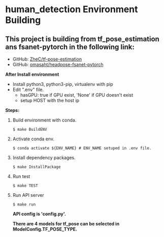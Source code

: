 # human_detection Environment Building

## This project is building from tf_pose_estimation ans fsanet-pytorch in the following link:

- GitHub: [ZheC/tf-pose-estimation](https://github.com/ZheC/tf-pose-estimation)
- GitHub: [omasaht/headpose-fsanet-pytorch](https://github.com/omasaht/headpose-fsanet-pytorch)

**After Install environment**
- Install python3, python3-pip, virtualenv with pip
- Edit ".env" file.
  - hasGPU: true if GPU exist, 'None' if GPU doesn't exist
  - setup HOST with the host ip

**Steps:**
1. Build environment with conda.
   ```{bash}
   $ make BuildENV
   ```
2. Activate conda env.
   ```{bash}
   $ conda activate ${ENV_NAME} # ENV_NAME setuped in .env file.
   ```
3. Install dependency packages.
   ```{bash}
   $ make InstallPackage
   ```
4. Run test
   ```{bash}
   $ make TEST
   ```
5. Run API server
   ```{bash}
   $ make run
   ```
   **API config is 'config.py'.**

   **There are 4 models for tf_pose can be selected in ModelConfig.TF_POSE_TYPE.**